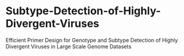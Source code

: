 # Subtype-Detection-of-Highly-Divergent-Viruses
Efficient Primer Design for Genotype and Subtype Detection of Highly Divergent Viruses in Large Scale Genome Datasets
